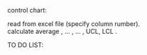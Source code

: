 control chart:

read from excel file (specify column rumber).  
calculate average , ... , ... , UCL, LCL .  

TO DO LIST:  

